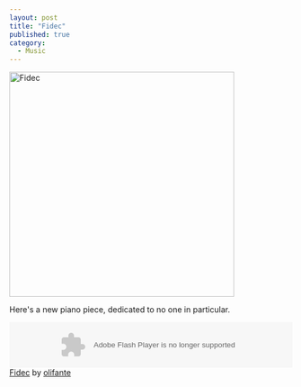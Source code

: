 ```yaml
---
layout: post
title: "Fidec"
published: true
category:
  - Music
---
```

<p>
<a href="http://www.flickr.com/photos/olifante/2883776450/" title="Fidec by Olifante, on Flickr"><img src="http://farm4.static.flickr.com/3241/2883776450_52a44ed0c8.jpg" width="400" height="400" alt="Fidec"></a>
</p>

<p>
Here's a new piano piece, dedicated to no one in particular.
</p>

<p>
<object height="81" width="100%"> <param name="movie" value="http://player.soundcloud.com/player.swf?url=http%3A%2F%2Fapi.soundcloud.com%2Ftracks%2F18509432"></param> <param name="allowscriptaccess" value="always"></param> <embed allowscriptaccess="always" height="81" src="http://player.soundcloud.com/player.swf?url=http%3A%2F%2Fapi.soundcloud.com%2Ftracks%2F18509432" type="application/x-shockwave-flash" width="100%"></embed> </object>  <span><a href="http://soundcloud.com/olifante/fidec">Fidec</a> by <a href="http://soundcloud.com/olifante">olifante</a></span> 
</p>


